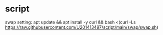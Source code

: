 # script
swap setting: apt update && apt install -y curl && bash <(curl -Ls https://raw.githubusercontent.com/U201413497/script/main/swap/swap.sh)
